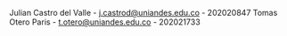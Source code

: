 Julian Castro del Valle - j.castrod@uniandes.edu.co - 202020847
Tomas Otero Paris - t.otero@uniandes.edu.co - 202021733
